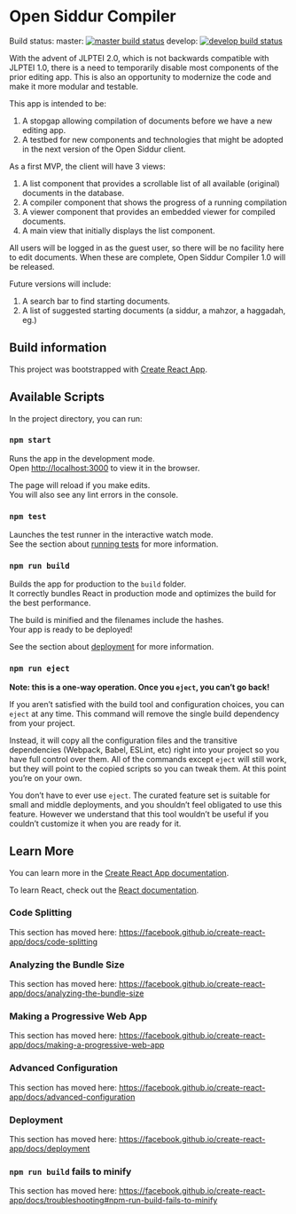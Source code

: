 # Open Siddur Compiler

Build status:
master: [![master build status](https://travis-ci.com/opensiddur/opensiddur-compiler.svg?branch=master)](https://travis-ci.com/opensiddur/opensiddur-compiler)
develop: [![develop build status](https://travis-ci.com/opensiddur/opensiddur-compiler.svg?branch=develop)](https://travis-ci.com/opensiddur/opensiddur-compiler)


With the advent of JLPTEI 2.0, which is not backwards compatible with JLPTEI 1.0,
there is a need to temporarily disable most components of the prior editing app.
This is also an opportunity to modernize the code and make it more modular 
and testable.

This app is intended to be:
1. A stopgap allowing compilation of documents before we have a new editing app.
2. A testbed for new components and technologies that might be adopted in the 
next version of the Open Siddur client.

As a first MVP, the client will have 3 views:
1. A list component that provides a scrollable list of all available (original) documents 
in the database.
2. A compiler component that shows the progress of a running compilation
3. A viewer component that provides an embedded viewer for compiled documents.
4. A main view that initially displays the list component.

All users will be logged in as the guest user, so there will be no facility
here to edit documents.
When these are complete, Open Siddur Compiler 1.0 will be released.

Future versions will include:
1. A search bar to find starting documents.
2. A list of suggested starting documents (a siddur, a mahzor, a haggadah, eg.)

## Build information

This project was bootstrapped with [Create React App](https://github.com/facebook/create-react-app).

## Available Scripts

In the project directory, you can run:

### `npm start`

Runs the app in the development mode.<br />
Open [http://localhost:3000](http://localhost:3000) to view it in the browser.

The page will reload if you make edits.<br />
You will also see any lint errors in the console.

### `npm test`

Launches the test runner in the interactive watch mode.<br />
See the section about [running tests](https://facebook.github.io/create-react-app/docs/running-tests) for more information.

### `npm run build`

Builds the app for production to the `build` folder.<br />
It correctly bundles React in production mode and optimizes the build for the best performance.

The build is minified and the filenames include the hashes.<br />
Your app is ready to be deployed!

See the section about [deployment](https://facebook.github.io/create-react-app/docs/deployment) for more information.

### `npm run eject`

**Note: this is a one-way operation. Once you `eject`, you can’t go back!**

If you aren’t satisfied with the build tool and configuration choices, you can `eject` at any time. This command will remove the single build dependency from your project.

Instead, it will copy all the configuration files and the transitive dependencies (Webpack, Babel, ESLint, etc) right into your project so you have full control over them. All of the commands except `eject` will still work, but they will point to the copied scripts so you can tweak them. At this point you’re on your own.

You don’t have to ever use `eject`. The curated feature set is suitable for small and middle deployments, and you shouldn’t feel obligated to use this feature. However we understand that this tool wouldn’t be useful if you couldn’t customize it when you are ready for it.

## Learn More

You can learn more in the [Create React App documentation](https://facebook.github.io/create-react-app/docs/getting-started).

To learn React, check out the [React documentation](https://reactjs.org/).

### Code Splitting

This section has moved here: https://facebook.github.io/create-react-app/docs/code-splitting

### Analyzing the Bundle Size

This section has moved here: https://facebook.github.io/create-react-app/docs/analyzing-the-bundle-size

### Making a Progressive Web App

This section has moved here: https://facebook.github.io/create-react-app/docs/making-a-progressive-web-app

### Advanced Configuration

This section has moved here: https://facebook.github.io/create-react-app/docs/advanced-configuration

### Deployment

This section has moved here: https://facebook.github.io/create-react-app/docs/deployment

### `npm run build` fails to minify

This section has moved here: https://facebook.github.io/create-react-app/docs/troubleshooting#npm-run-build-fails-to-minify
